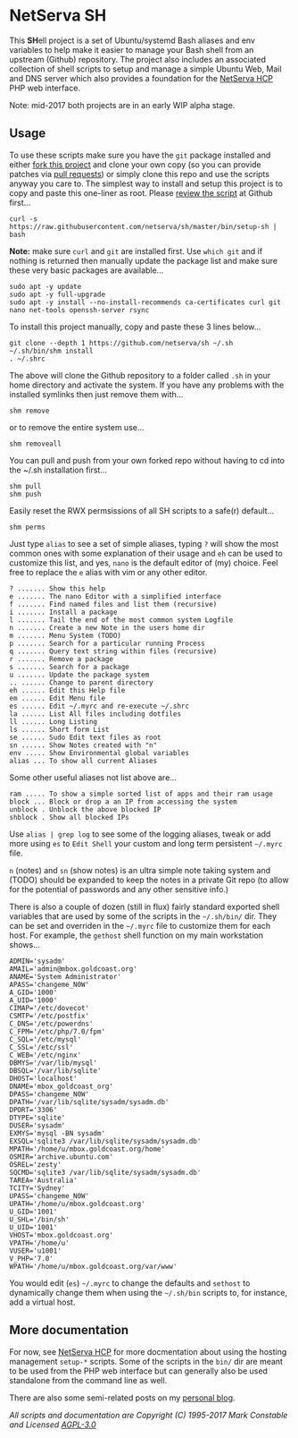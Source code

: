 # NetServa SH

This **SH**ell project is a set of Ubuntu/systemd Bash aliases and env
variables to help make it easier to manage your Bash shell from an upstream
(Github) repository. The project also includes an associated collection of
shell scripts to setup and manage a simple Ubuntu Web, Mail and DNS server
which also provides a foundation for the [NetServa HCP] PHP web interface.

Note: mid-2017 both projects are in an early WIP alpha stage.

## Usage

To use these scripts make sure you have the `git` package installed and
either [fork this project] and clone your own copy (so you can provide
patches via [pull requests]) or simply clone this repo and use the scripts
anyway you care to. The simplest way to install and setup this project is
to copy and paste this one-liner as root. Please [review the script] at
Github first...

    curl -s https://raw.githubusercontent.com/netserva/sh/master/bin/setup-sh | bash

**Note:** make sure `curl` and `git` are installed first. Use `which git`
and if nothing is returned then manually update the package list and make
sure these very basic packages are available...

    sudo apt -y update
    sudo apt -y full-upgrade
    sudo apt -y install --no-install-recommends ca-certificates curl git nano net-tools openssh-server rsync

To install this project manually, copy and paste these 3 lines below...

    git clone --depth 1 https://github.com/netserva/sh ~/.sh
    ~/.sh/bin/shm install
    . ~/.shrc

The above will clone the Github repository to a folder called `.sh` in your
home directory and activate the system. If you have any problems with the
installed symlinks then just remove them with...

    shm remove

or to remove the entire system use...

    shm removeall

You can pull and push from your own forked repo without having to cd into
the ~/.sh installation first...

    shm pull
    shm push

Easily reset the RWX permsissions of all SH scripts to a safe(r) default...

    shm perms

Just type `alias` to see a set of simple aliases, typing `?` will show the
most common ones with some explanation of their usage and `eh` can be used
to customize this list, and yes, `nano` is the default editor of (my)
choice. Feel free to replace the `e` alias with vim or any other editor.

    ? ....... Show this help
    e ....... The nano Editor with a simplified interface
    f ....... Find named files and list them (recursive)
    i ....... Install a package
    l ....... Tail the end of the most common system Logfile
    n ....... Create a new Note in the users home dir
    m ....... Menu System (TODO)
    p ....... Search for a particular running Process
    q ....... Query text string within files (recursive)
    r ....... Remove a package
    s ....... Search for a package
    u ....... Update the package system
    .. ...... Change to parent directory
    eh ...... Edit this Help file
    em ...... Edit Menu file
    es ...... Edit ~/.myrc and re-execute ~/.shrc
    la ...... List All files including dotfiles
    ll ...... Long Listing
    ls ...... Short form List
    se ...... Sudo Edit text files as root
    sn ...... Show Notes created with "n"
    env ..... Show Environmental global variables
    alias ... To show all current Aliases

Some other useful aliases not list above are...

    ram ..... To show a simple sorted list of apps and their ram usage
    block ... Block or drop a an IP from accessing the system
    unblock . Unblock the above blocked IP
    shblock . Show all blocked IPs

Use `alias | grep log` to see some of the logging aliases, tweak or add
more using `es` to `Edit Shell` your custom and long term persistent
`~/.myrc` file.

`n` (notes) and `sn` (show notes) is an ultra simple note taking system and
(TODO) should be expanded to keep the notes in a private Git repo (to allow
for the potential of passwords and any other sensitive info.)

There is also a couple of dozen (still in flux) fairly standard exported
shell variables that are used by some of the scripts in the `~/.sh/bin/`
dir. They can be set and overriden in the `~/.myrc` file to customize them
for each host. For example, the `gethost` shell function on my main
workstation shows...
```
ADMIN='sysadm'
AMAIL='admin@mbox.goldcoast.org'
ANAME='System Administrator'
APASS='changeme_N0W'
A_GID='1000'
A_UID='1000'
CIMAP='/etc/dovecot'
CSMTP='/etc/postfix'
C_DNS='/etc/powerdns'
C_FPM='/etc/php/7.0/fpm'
C_SQL='/etc/mysql'
C_SSL='/etc/ssl'
C_WEB='/etc/nginx'
DBMYS='/var/lib/mysql'
DBSQL='/var/lib/sqlite'
DHOST='localhost'
DNAME='mbox_goldcoast_org'
DPASS='changeme_N0W'
DPATH='/var/lib/sqlite/sysadm/sysadm.db'
DPORT='3306'
DTYPE='sqlite'
DUSER='sysadm'
EXMYS='mysql -BN sysadm'
EXSQL='sqlite3 /var/lib/sqlite/sysadm/sysadm.db'
MPATH='/home/u/mbox.goldcoast.org/home'
OSMIR='archive.ubuntu.com'
OSREL='zesty'
SQCMD='sqlite3 /var/lib/sqlite/sysadm/sysadm.db'
TAREA='Australia'
TCITY='Sydney'
UPASS='changeme_N0W'
UPATH='/home/u/mbox.goldcoast.org'
U_GID='1001'
U_SHL='/bin/sh'
U_UID='1001'
VHOST='mbox.goldcoast.org'
VPATH='/home/u'
VUSER='u1001'
V_PHP='7.0'
WPATH='/home/u/mbox.goldcoast.org/var/www'
```
You would edit (`es`) `~/.myrc` to change the defaults and `sethost` to
dynamically change them when using the `~/.sh/bin` scripts to, for
instance, add a virtual host.

## More documentation

For now, see [NetServa HCP] for more docmentation about using the hosting
management `setup-*` scripts. Some of the scripts in the `bin/` dir are
meant to be used from the PHP web interface but can generally also be used
standalone from the command line as well.

There are also some semi-related posts on my [personal blog].

_All scripts and documentation are Copyright (C) 1995-2017 Mark Constable and Licensed [AGPL-3.0]_

[Github]: https://github.com/netserva/sh
[NetServa HCP]: https://github.com/netserva/www
[review the script]: https://github.com/netserva/sh/blob/master/bin/setup-sh
[AGPL-3.0]: http://www.gnu.org/licenses/agpl-3.0.html
[fork this project]: https://help.github.com/articles/fork-a-repo
[pull requests]: https://help.github.com/articles/using-pull-requests
[personal blog]: https://markc.blog/news/
